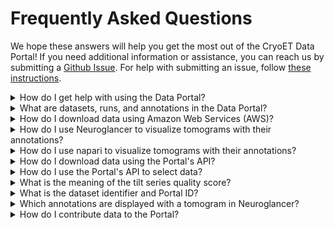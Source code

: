 # Frequently Asked Questions

We hope these answers will help you get the most out of the CryoET Data Portal! If you need additional information or assistance, you can reach us by submitting a [Github Issue](https://github.com/chanzuckerberg/cryoet-data-portal/issues/new). For help with submitting an issue, follow [these instructions](#how-can-i-get-help-with-using-the-data-portal).

<details>
  <summary>How do I get help with using the Data Portal?</summary>

Did you encounter a bug, error, or other issue while using the portal? [Submit an issue on Github](https://github.com/chanzuckerberg/cryoet-data-portal/issues) to let us know!
  
To submit an issue, you'll need to create a [free Github account](https://github.com/signup?ref_cta=Sign+up&ref_loc=header+logged+out&ref_page=%2F&source=header-home). This allows our team to follow up with you on Github if we have a question about the problem you encountered. Then, [fill out this form](https://github.com/chanzuckerberg/cryoet-data-portal/issues/new). We suggest you use a descriptive title, paste an error messages using the `<>` icon on the form, and provide as many details as possible about the problem, including what you expected to happen and what type of machine you were using.

For more information about submiting issues on Github, please refer to [Github's documentation](https://docs.github.com/en/issues/tracking-your-work-with-issues/creating-an-issue#creating-an-issue-from-a-repository).
  
## Example Issue

Title: Tomogram TS_026 cannot be downloaded
  
Body:
I have the AWS CLI tool installed on a Mac computer. I copied the download command from the prompt on the tomogram page. Instead of downloading, I received this error message:
  
  ```
  ERROR MESSAGE COPIED FROM TERMINAL
  ```

</details>

<details>
  <summary>What are datasets, runs, and annotations in the Data Portal?</summary>

The CryoET Data Portal uses the following data schema:

1. A dataset is a community contributed set of image files for tilt series, reconstructed tomograms, and if available, cellular and/or subcellular annotation files. Every dataset contains only one sample type prepared and imaged with the same conditions. The dataset title, such as `S. pombe cryo-FIB lamellae acquired with defocus-only`, summarizes these conditions. Samples can be a cell, tissue or organism; intact organelle; in-vitro mixture of macromolecules or their complex; or in-silico synthetic data, where the experimental conditions are kept constant. Downloading a dataset downloads all files, including all available tilt series, tomograms, and annotations.
2. A run is one experiment, or replicate, associated with a dataset, where all runs in a dataset have the same sample and imaging conditions. Every run contains a collection of all tomography data and annotations related to imaging one physical location in a sample. It typically contains one tilt series and all associated data (e.g. movie frames, tilt series image stack, tomograms, annotations, and metadata), but in some cases, it may be a set of tilt series that form a mosaic. When downloading a run from a Portal page, you may choose to download the tomogram or all available annotations. To download all data associated with a run (i.e. all available movie frames, tilt series image stack, tomograms, annotations, and associated metadata), please refer to the [API download guide](#How-do-I-download-data-using-the-Portal's-API?).
3. An annotation is a point or segmentation indicating the location of a macromolecular complex in the tomogram. On the run page, you may choose to download tomograms with their annotations.

Descriptions of all terminology and metadata used in the Portal is provided [here](#ADD LINK WHEN FINALIZED). You can refer to a graphic of the [data schema here](https://chanzuckerberg.github.io/cryoet-data-portal/python-api.html#data-model).

</details>

<details>
  <summary>How do I download data using Amazon Web Services (AWS)?</summary>

**The Data Portal's S3 bucket is public**, so it can be used without sign-in credentials by specifying `--no-sign-request` in your commands and you get started downloading data in only a few minutes.
  
  1. Download the installer: [MacOS Installer Download](https://awscli.amazonaws.com/AWSCLIV2.pkg) / [Windows Installer Download](https://awscli.amazonaws.com/AWSCLIV2.msi)
  2. Open installer and complete installation following the prompts. (No further steps, since credentials ARE NOT needed to use the tool.)
  3. Open terminal (MacOS) or command prompt (Windows).
  4. Copy and paste the command from the download prompt for the desired data into terminal / command prompt and hit enter.
  5. Alternatively, create a custom command inserting the S3 URL of the data and the desired download destination in the spaces provided.
  
  ```
  aws s3 cp --no-sign-request [S3 bucket URL] [Local destination path]
  ```
  
  For example, to download a particular JSON file of tomogram metadata into a folder called "Downloads" use:
  
  ```
  aws s3 cp --no-sign-request s3://cryoet-data-portal-public/10000/TS_026/Tomograms/VoxelSpacing13.48/CanonicalTomogram/tomogram_metadata.json ~/Downloads/
  ```
  
In the above example, the download happened very quickly because the file was only about 1 kB in size. However, typical tomograms are multiple GB, so expect downloading to take 30-60 mins for a single tomogram for a given run, but downloading could take as long as days depending on the number and sizes of the files. To speed up download, you can follow [these instructions to optimize download speed](./cryoet_data_portal_docsite_aws.md).

</details>

<details>
  <summary>How do I use Neuroglancer to visualize tomograms with their annotations?</summary>

All tomograms in the Data Portal are viewable in Neuroglancer along with their annotations. You can open a tomogram in Neuroglancer by clicking the blue `View Tomogram` button on any run page in the Portal. This will open an instance of Neuroglancer in a separate tab of your browser with the selected data along with their annotations already loaded. For more information about visualizing data with Neuroglancer, check out the documentation from Connectomics, the team that develops Neuroglancer, [here](https://connectomics.readthedocs.io/en/latest/external/neuroglancer.html#basic-usage).

</details>

<details>
  <summary>How do I use napari to visualize tomograms with their annotations?</summary>

The CryoET Data Portal napari plugin can be used to visualize tomograms, annotations, and metadata. Refer to [this documentation](https://github.com/chanzuckerberg/napari-cryoet-data-portal#usage) to learn about how to use the plugin and to [this page](https://chanzuckerberg.github.io/cryoet-data-portal/cryoet_data_portal_docsite_napari.html) to learn more about napari and CryoET Data Portal.

</details>

<details>
  <summary>How do I download data using the Portal's API?</summary>

- The <Class>`Dataset`</Class>, <Class>`Run`</Class>, and <Class>`TomogramVoxelSpacing`</Class> classes have <Function>`download_everything`</Function> methods which allow you to download all data associated with one of those objects.

- The <Class>`Tomogram`</Class> class has <Function>`download_mrcfile`</Function> and <Function>`download_omezarr`</Function> methods to download the tomogram as a MRC or OME-Zarr file, respectively.

- The <Class>`TiltSeries`</Class> class has <Function>`download_mrcfile`</Function> and <Function>`download_omezarr`</Function> methods as well as <Function>`download_alignment_file`</Function>, <Function>`download_angle_list`</Function>, and <Function>`download_collection_metadata`</Function> to download the files associated with a tilt series.

All of the download methods default to downloading the data to your current working directory, unless a destination path is provided. The general structure of these commands is `object.download_method(OPTIONAL DESTINATION PATH)`. For example, to download the <Str>`TS_026`</Str> tomogram in OME-Zarr format to your current working directory use:

```python
# Instantiate a client, using the data portal GraphQL API by default
client = Client()

# Query the Tomogram class to find the tomogram named TS_026
tomo = Tomogram.find(client, query_filters=[Tomogram.name == "TS_026"])

# Download tomogram
tomo.download_omezarr()
```

For more examples of downloading data with the API, check out the [tutorial here](https://chanzuckerberg.github.io/cryoet-data-portal/cryoet_data_portal_docsite_quick_start.html#python-quick-start). The Data Portal API reference can be found [here](https://chanzuckerberg.github.io/cryoet-data-portal/python-api.html).

</details>

<details>
  <summary>How do I use the Portal's API to select data?</summary>

Every class in the Data Portal API has a <Function>`find`</Function> method which can be used to select all objects that match criteria provided in a query. The <Function>`find`</Function> method utilizes python comparison operators <Op>`==`</Op>, <Op>`!=`</Op>, <Op>`>`</Op>, <Op>`>=`</Op>, <Op>`<`</Op>, <Op>`<=`</Op>, as well as <Function>`like`</Function>, <Function>`ilike`</Function>, and <Function>`_in`</Function> methods used to search for strings that match a given pattern, to create queries.

- <Function>`like`</Function> is a partial match, with the % character being a wildcard
- <Function>`ilike`</Function> is similar to like but case-insensitive
- <Function>`_in`</Function> accepts a list of values that are acceptable matches.

The general structure of these commands is `class.find(client, query_filters=[LIST QUERIES HERE])`. For example, the script below will print the names of all runs that have "ts" in their name and more than 900 pixels in their "fast" axis.

```python
from cryoet_data_portal import Client, Run

# Instantiate a client, using the data portal GraphQL API by default
client = Client()

# Query the Run class for runs with "TS" (case-insensitive) in their name and x pixels > 900
runs_list = Run.find(client, query_filters=[Run.name.ilike("%TS%"), Run.tomogram_voxel_spacings.tomograms.size_x > 900])

for run in runs_list:
    print(run.name)
```

For more examples of using the <Function>`find`</Function> operator, check out the [tutorial here](https://chanzuckerberg.github.io/cryoet-data-portal/cryoet_data_portal_docsite_quick_start.html#python-quick-start). The Data Portal API reference can be found [here](https://chanzuckerberg.github.io/cryoet-data-portal/python-api.html).

</details>

<details>
  <summary>What is the meaning of the tilt series quality score?</summary>

The tilt series quality score/rating is a relative subjective scale meant for comparing tilt series within a dataset. The contributor of the dataset assigns quality scores to each of the tilt series to communicate their quality estimate to users. Below is an example scale based mainly on alignability and usefulness for the intended analysis.

| Rating | Quality   | Description                                                                                                                                                                          |
| :----: | :-------: | :----------------------------------------------------------------------------------------------------------------------------------------------------------------------------------- |
| 5      | Excellent | Full Tilt Series/Reconstructions could be used in publication ready figures.                                                                                                         |
| 4      | Good      | Full Tilt Series/Reconstructions are useful for analysis (subtomogram averaging, segmentation).                                                                                      |
| 3      | Medium    | Minor parts of the tilt series (projection images) need to be or have been discarded prior to reconstruction and analysis.                                                           |
| 2      | Marginal  | Major parts of the tilt series (projection images) need to be or have been discarded prior to reconstruction and analysis. Useful for analysis only after heavy manual intervention. |
| 1      | Low       | Not useful for analysis with current tools (not alignable), useful as a test case for problematic data only.                                                                         |
</details>

<details>
  <summary>What is the dataset identifier and Portal ID?</summary>

The dataset identifier in the API refers to the Portal ID provided in the Portal. This number is assigned by the Data Portal as a unique identifier for a dataset and is used as the directory name in the data filetree.

Descriptions of all terminology and metadata used in the Portal is provided [here](https://chanzuckerberg.github.io/cryoet-data-portal/python-api.html).

</details>

<details>
  <summary>Which annotations are displayed with a tomogram in Neuroglancer?</summary>
There is no definitive rule for which annotations are displayed with a tomogram in Neuroglancer by default. The annotations are manually chosen to display as many annotations as possible without overlap or occlusion. For example, when the cytoplasm is annotated as a whole, it would occlude other annotations included within, such as protein picks. When there is a ground truth and predicted annotation, the ground truth annotation is displayed by default. Authors contributing data can specify the desired default annotation using the `is_visualization_default` metadata field.

The CryoET Data Portal napari plugin can be used to visualize tomograms, annotations, and metadata. Refer to [this documentation](https://github.com/chanzuckerberg/napari-cryoet-data-portal#usage) to learn about how to use the plugin and to [this page](https://chanzuckerberg.github.io/cryoet-data-portal/cryoet_data_portal_docsite_napari.html) to learn more about napari and CryoET Data Portal.

</details>

<details>
  <summary>How do I contribute data to the Portal?</summary>

Thank you for considering submitting data to the Portal!

Contributions can be raw data (tilt series and movie frames) + resulting tomograms, a new tomogram for existing raw data in the Portal generated using a different algorithm, and/or annotations of existing tomograms. We encourage all contributions, including those which may be of lower quality than existing datasets on the Portal, as these datasets are useful for developing better annotation and data processing algorithms.

We will work with you to upload the data to the Portal. Please fill out [this contribution form](https://airtable.com/apppmytRJXoXYTO9w/shr5UxgeQcUTSGyiY?prefill_Event=Contribution+from+portal&hide_Event=true), which is also found through the `Tell Us More` button on the bottom of the Portal homepage. We will then reach out to you to start the process of uploading your data. We have a ~6 month release cycle, so please allow time for the data to become available through the portal.

In the future, we plan to implement a self-upload process so that users can add their data to the Portal on their own.

</details>
</Accordion>

